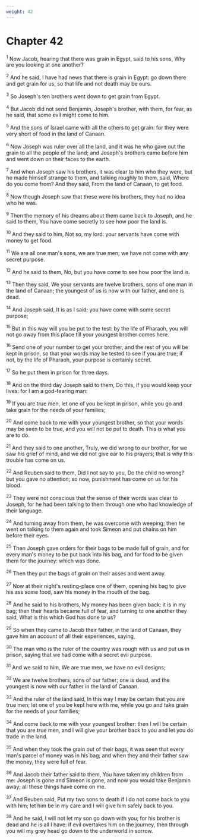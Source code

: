 ```yaml
---
weight: 42
---
```


# Chapter 42

<sup>1</sup> Now Jacob, hearing that there was grain in Egypt, said to his sons, Why are you looking at one another? 

<sup>2</sup> And he said, I have had news that there is grain in Egypt: go down there and get grain for us, so that life and not death may be ours. 

<sup>3</sup> So Joseph's ten brothers went down to get grain from Egypt. 

<sup>4</sup> But Jacob did not send Benjamin, Joseph's brother, with them, for fear, as he said, that some evil might come to him. 

<sup>5</sup> And the sons of Israel came with all the others to get grain: for they were very short of food in the land of Canaan. 

<sup>6</sup> Now Joseph was ruler over all the land, and it was he who gave out the grain to all the people of the land; and Joseph's brothers came before him and went down on their faces to the earth. 

<sup>7</sup> And when Joseph saw his brothers, it was clear to him who they were, but he made himself strange to them, and talking roughly to them, said, Where do you come from? And they said, From the land of Canaan, to get food. 

<sup>8</sup> Now though Joseph saw that these were his brothers, they had no idea who he was. 

<sup>9</sup> Then the memory of his dreams about them came back to Joseph, and he said to them, You have come secretly to see how poor the land is. 

<sup>10</sup> And they said to him, Not so, my lord: your servants have come with money to get food. 

<sup>11</sup> We are all one man's sons, we are true men; we have not come with any secret purpose. 

<sup>12</sup> And he said to them, No, but you have come to see how poor the land is. 

<sup>13</sup> Then they said, We your servants are twelve brothers, sons of one man in the land of Canaan; the youngest of us is now with our father, and one is dead. 

<sup>14</sup> And Joseph said, It is as I said; you have come with some secret purpose; 

<sup>15</sup> But in this way will you be put to the test: by the life of Pharaoh, you will not go away from this place till your youngest brother comes here. 

<sup>16</sup> Send one of your number to get your brother, and the rest of you will be kept in prison, so that your words may be tested to see if you are true; if not, by the life of Pharaoh, your purpose is certainly secret. 

<sup>17</sup> So he put them in prison for three days. 

<sup>18</sup> And on the third day Joseph said to them, Do this, if you would keep your lives: for I am a god-fearing man: 

<sup>19</sup> If you are true men, let one of you be kept in prison, while you go and take grain for the needs of your families; 

<sup>20</sup> And come back to me with your youngest brother, so that your words may be seen to be true, and you will not be put to death. This is what you are to do. 

<sup>21</sup> And they said to one another, Truly, we did wrong to our brother, for we saw his grief of mind, and we did not give ear to his prayers; that is why this trouble has come on us. 

<sup>22</sup> And Reuben said to them, Did I not say to you, Do the child no wrong? but you gave no attention; so now, punishment has come on us for his blood. 

<sup>23</sup> They were not conscious that the sense of their words was clear to Joseph, for he had been talking to them through one who had knowledge of their language. 

<sup>24</sup> And turning away from them, he was overcome with weeping; then he went on talking to them again and took Simeon and put chains on him before their eyes. 

<sup>25</sup> Then Joseph gave orders for their bags to be made full of grain, and for every man's money to be put back into his bag, and for food to be given them for the journey: which was done. 

<sup>26</sup> Then they put the bags of grain on their asses and went away. 

<sup>27</sup> Now at their night's resting-place one of them, opening his bag to give his ass some food, saw his money in the mouth of the bag. 

<sup>28</sup> And he said to his brothers, My money has been given back: it is in my bag; then their hearts became full of fear, and turning to one another they said, What is this which God has done to us? 

<sup>29</sup> So when they came to Jacob their father, in the land of Canaan, they gave him an account of all their experiences, saying, 

<sup>30</sup> The man who is the ruler of the country was rough with us and put us in prison, saying that we had come with a secret evil purpose. 

<sup>31</sup> And we said to him, We are true men, we have no evil designs; 

<sup>32</sup> We are twelve brothers, sons of our father; one is dead, and the youngest is now with our father in the land of Canaan. 

<sup>33</sup> And the ruler of the land said, In this way I may be certain that you are true men; let one of you be kept here with me, while you go and take grain for the needs of your families; 

<sup>34</sup> And come back to me with your youngest brother: then I will be certain that you are true men, and I will give your brother back to you and let you do trade in the land. 

<sup>35</sup> And when they took the grain out of their bags, it was seen that every man's parcel of money was in his bag; and when they and their father saw the money, they were full of fear. 

<sup>36</sup> And Jacob their father said to them, You have taken my children from me: Joseph is gone and Simeon is gone, and now you would take Benjamin away; all these things have come on me. 

<sup>37</sup> And Reuben said, Put my two sons to death if I do not come back to you with him; let him be in my care and I will give him safely back to you. 

<sup>38</sup> And he said, I will not let my son go down with you; for his brother is dead and he is all I have: if evil overtakes him on the journey, then through you will my grey head go down to the underworld in sorrow. 


